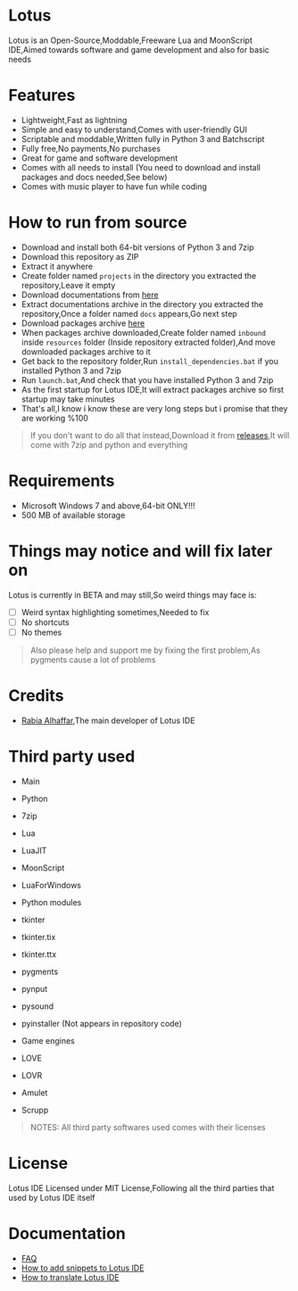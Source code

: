 # Lotus
Lotus is an Open-Source,Moddable,Freeware Lua and MoonScript IDE,Aimed towards software and game development and also for basic needs

# Features
- Lightweight,Fast as lightning
- Simple and easy to understand,Comes with user-friendly GUI
- Scriptable and moddable,Written fully in Python 3 and Batchscript 
- Fully free,No payments,No purchases
- Great for game and software development
- Comes with all needs to install (You need to download and install packages and docs needed,See below)
- Comes with music player to have fun while coding

# How to run from source
- Download and install both 64-bit versions of Python 3 and 7zip
- Download this repository as ZIP
- Extract it anywhere
- Create folder named `projects` in the directory you extracted the repository,Leave it empty
- Download documentations from [here](https://drive.google.com/uc?export=download&id=172GwQz75SoVWHgGxI8F00T-jj6tpioiR)
- Extract documentations archive in the directory you extracted the repository,Once a folder named `docs` appears,Go next step
- Download packages archive [here](https://drive.google.com/uc?export=download&id=1dIUchwWa85p49pTk_IvsgbU1sXJ8RgAI)
- When packages archive downloaded,Create folder named `inbound` inside `resources` folder (Inside repository extracted folder),And move downloaded packages archive to it
- Get back to the repository folder,Run `install_dependencies.bat` if you installed Python 3 and 7zip
- Run `launch.bat`,And check that you have installed Python 3 and 7zip
- As the first startup for Lotus IDE,It will extract packages archive so first startup may take minutes
- That's all,I know i know these are very long steps but i promise that they are working %100

> If you don't want to do all that instead,Download it from [releases](),It will come with 7zip and python and everything

# Requirements
- Microsoft Windows 7 and above,64-bit ONLY!!!
- 500 MB of available storage

# Things may notice and will fix later on
Lotus is currently in BETA and may still,So weird things may face is:
- [ ] Weird syntax highlighting sometimes,Needed to fix
- [ ] No shortcuts
- [ ] No themes

> Also please help and support me by fixing the first problem,As pygments cause a lot of problems

# Credits
- [Rabia Alhaffar](https://github.com/Rabios),The main developer of Lotus IDE

# Third party used
- Main
 - Python
 - 7zip
 - Lua
 - LuaJIT
 - MoonScript
 - LuaForWindows
 
- Python modules
 - tkinter
 - tkinter.tix
 - tkinter.ttx
 - pygments
 - pynput
 - pysound
 - pyinstaller (Not appears in repository code)
 
- Game engines
 - LOVE
 - LOVR
 - Amulet
 - Scrupp
 
> NOTES: All third party softwares used comes with their licenses

# License
Lotus IDE Licensed under MIT License,Following all the third parties that used by Lotus IDE itself

# Documentation
- [FAQ](https://github.com/Rabios/Lotus/blob/master/FAQ.md)
- [How to add snippets to Lotus IDE](https://github.com/Rabios/Lotus/blob/master/Snippets.md)
- [How to translate Lotus IDE](https://github.com/Rabios/Lotus/blob/master/Translate.md)